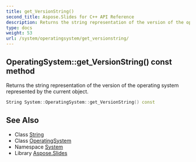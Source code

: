 ```yaml
---
title: get_VersionString()
second_title: Aspose.Slides for C++ API Reference
description: Returns the string representation of the version of the operating system represented by the current object.
type: docs
weight: 53
url: /system/operatingsystem/get_versionstring/
---
```

## OperatingSystem::get_VersionString() const method


Returns the string representation of the version of the operating system represented by the current object.

```cpp
String System::OperatingSystem::get_VersionString() const
```

## See Also

* Class [String](../../string/)
* Class [OperatingSystem](../)
* Namespace [System](../../)
* Library [Aspose.Slides](../../../)